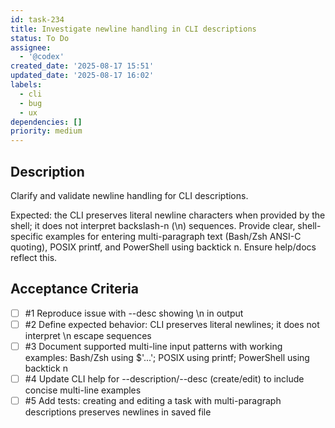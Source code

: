 ```yaml
---
id: task-234
title: Investigate newline handling in CLI descriptions
status: To Do
assignee:
  - '@codex'
created_date: '2025-08-17 15:51'
updated_date: '2025-08-17 16:02'
labels:
  - cli
  - bug
  - ux
dependencies: []
priority: medium
---
```


## Description

Clarify and validate newline handling for CLI descriptions.

Expected: the CLI preserves literal newline characters when provided by the shell; it does not interpret backslash-n (\n) sequences. Provide clear, shell-specific examples for entering multi-paragraph text (Bash/Zsh ANSI-C quoting), POSIX printf, and PowerShell using backtick n. Ensure help/docs reflect this.

## Acceptance Criteria
<!-- AC:BEGIN -->
- [ ] #1 Reproduce issue with --desc showing \n in output
- [ ] #2 Define expected behavior: CLI preserves literal newlines; it does not interpret \n escape sequences
- [ ] #3 Document supported multi-line input patterns with working examples: Bash/Zsh using $'...'; POSIX using printf; PowerShell using backtick n
- [ ] #4 Update CLI help for --description/--desc (create/edit) to include concise multi-line examples
- [ ] #5 Add tests: creating and editing a task with multi-paragraph descriptions preserves newlines in saved file
<!-- AC:END -->
